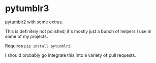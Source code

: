 # pytumblr3

[pytumblr2](https://github.com/nostalgebraist/pytumblr2) with some extras.

This is definitely not polished; it's mostly just a bunch of helpers I use in some of my projects.

Requires `pip install pytumblr2`.

I should probably go integrate this into a variety of pull requests.
